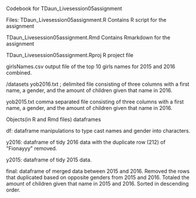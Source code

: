 Codebook for TDaun_Livesession05assignment

Files:
TDaun_Livesession05assignment.R
Contains R script for the assignment

TDaun_Livesession05assignment.Rmd
Contains Rmarkdown for the assignment

TDaun_Livesession05assignment.Rproj
R project file

girlsNames.csv
output file of the top 10 girls names for 2015 and 2016 combined.

/datasets
yob2016.txt
; delimited file consisting of three columns with a first name, a gender, and
the amount of children given that name in 2016.

yob2015.txt
comma separated file consisting of three columns with a first name, a gender,
and the amount of children given that name in 2016.

Objects(in R and Rmd files)
dataframes

df: dataframe manipulations to type cast names and gender into characters.

y2016: dataframe of tidy 2016 data with the duplicate row (212) of "Fionayyy"
removed.

y2015: dataframe of tidy 2015 data.

final: dataframe of merged data between 2015 and 2016. Removed the rows that
duplicated based on opposite genders from 2015 and 2016. Totaled the amount of
children given that name in 2015 and 2016. Sorted in descending order.
